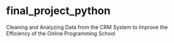 # final_project_python
Cleaning and Analyzing Data from the CRM System to Improve the Efficiency of the Online Programming School
